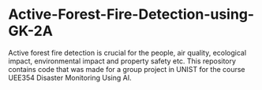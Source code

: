 # Active-Forest-Fire-Detection-using-GK-2A
Active forest fire detection is crucial for the people, air quality, ecological impact, environmental impact and property safety etc. This repository contains code that was made for a group project in UNIST for the course UEE354 Disaster Monitoring Using AI.
